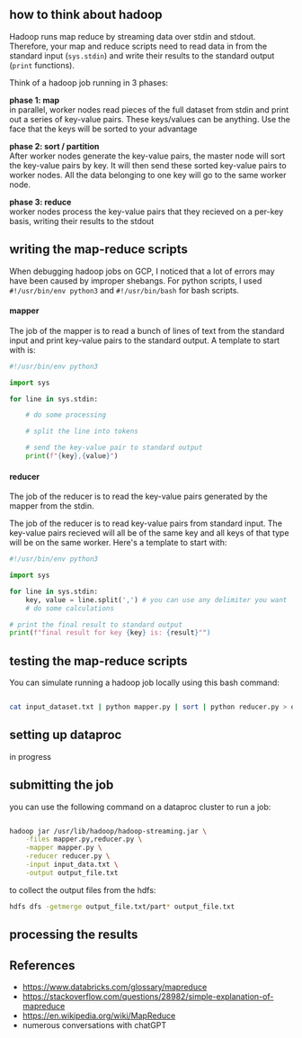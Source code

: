 
## how to think about hadoop

Hadoop runs map reduce by streaming data over stdin and stdout. Therefore, your map and reduce scripts need to read data in from the standard input (`sys.stdin`) and write their results to the standard output (`print` functions).

Think of a hadoop job running in 3 phases:

**phase 1: map**<br>
in parallel, worker nodes read pieces of the full dataset from stdin and print out a series of key-value pairs. These keys/values can be anything. Use the face that the keys will be sorted to your advantage

**phase 2: sort / partition**<br>
After worker nodes generate the key-value pairs, the master node will sort the key-value pairs by key. It will then send these sorted key-value pairs to worker nodes. All the data belonging to one key will go to the same worker node.

**phase 3: reduce**<br>
worker nodes process the key-value pairs that they recieved on a per-key basis, writing their results to the stdout

## writing the map-reduce scripts

When debugging hadoop jobs on GCP, I noticed that a lot of errors may have been caused by improper shebangs. For python scripts, I used `#!/usr/bin/env python3` and  `#!/usr/bin/bash` for bash scripts.

#### mapper

The job of the mapper is to read a bunch of lines of text from the standard input and print key-value pairs to the standard output. A template to start with is:

```python
#!/usr/bin/env python3

import sys

for line in sys.stdin:

	# do some processing

	# split the line into tokens

	# send the key-value pair to standard output
	print(f"{key},{value}")
```


#### reducer

The job of the reducer is to read the key-value pairs generated by the mapper from the stdin. 

The job of the reducer is to read key-value pairs from standard input. The key-value pairs recieved will all be of the same key and all keys of that type will be on the same worker. Here's a template to start with:

```python
#!/usr/bin/env python3

import sys

for line in sys.stdin:
	key, value = line.split(',') # you can use any delimiter you want
	# do some calculations

# print the final result to standard output
print(f"final result for key {key} is: {result}"")
```


## testing the map-reduce scripts

You can simulate running a hadoop job locally using this bash command: 

```bash

cat input_dataset.txt | python mapper.py | sort | python reducer.py > output.txt
```

## setting up dataproc

in progress

## submitting the job

you can use the following command on a dataproc cluster to run a job:

```bash

hadoop jar /usr/lib/hadoop/hadoop-streaming.jar \
	-files mapper.py,reducer.py \
	-mapper mapper.py \
	-reducer reducer.py \
	-input input_data.txt \
	-output output_file.txt
```

to collect the output files from the hdfs:

```bash
hdfs dfs -getmerge output_file.txt/part* output_file.txt
```


## processing the results

## References

- https://www.databricks.com/glossary/mapreduce
- https://stackoverflow.com/questions/28982/simple-explanation-of-mapreduce
- https://en.wikipedia.org/wiki/MapReduce
- numerous conversations with chatGPT